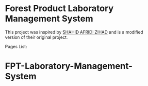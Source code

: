 # Forest Product Laboratory Management System


This project was inspired by [SHAHID AFRIDI ZIHAD](https://github.com/s-a-zhd) and is a modified version of their original project.

Pages List:

# FPT-Laboratory-Management-System
